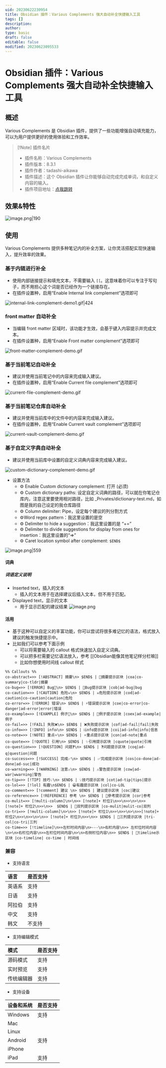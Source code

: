 ```yaml
---
uid: 20230622230954
title: Obsidian 插件：Various Complements 强大自动补全快捷输入工具
tags: []
description: 
author: 
type: basic
draft: false
editable: false
modified: 20230623095533
---
```


# Obsidian 插件：Various Complements 强大自动补全快捷输入工具

## 概述

Various Complements 是 Obsidian 插件，提供了一些功能增强自动填充能力，可以为用户提供更好的使用体验和工作效率。

> [!Note] 插件名片
> - 插件名称：Various Complements
> - 插件版本：8.3.1
> - 插件作者：tadashi-aikawa
> - 插件描述：这个 Obsidian 插件让你能够自动完成完成单词，和自定义内容的输入。
> - 插件项目地址：[点我跳转](https://github.com/tadashi-aikawa/obsidian-various-complements-plugin/blob/8.3.1/manifest.json)

## 效果&特性

![image.png|190](https://cdn.pkmer.cn/images/20230623003900.png!pkmer)

## 使用

Various Complements 提供多种笔记内的补全方案，让你灵活搭配实现快速输入，提升效率的效果。

### 基于内链进行补全

- 使用内部链接提示和填充文本，不需要输入 `[[`。这意味着你可以专注于写句子，而不用担心这个词是否已经作为一个链接存在。
- 在插件设置种，启用“Enable Internal link complement”选项即可

![internal-link-complement-demo1.gif|424](https://cdn.pkmer.cn/images/internal-link-complement-demo1.gif!pkmer)

### front matter 自动补全

- 当编辑 front matter 区域时，该功能才生效，会基于键入内容提示并完成文本。
- 在插件设置种，启用“Enable Front matter complement”选项即可

![front-matter-complement-demo.gif](https://cdn.pkmer.cn/images/front-matter-complement-demo.gif!pkmer)

### 基于当前笔记自动补全

- 建议并使用当前笔记中的内容来完成输入建议。
- 在插件设置种，启用“Enable Current file complement”选项即可

![current-file-complement-demo.gif](https://cdn.pkmer.cn/images/current-file-complement-demo.gif!pkmer)

### 基于当前笔记仓库自动补全

- 建议并使用当前库中的文件中的内容来完成输入建议。
- 在插件设置种，启用“Enable Current vault complement”选项即可

![current-vault-complement-demo.gif](https://cdn.pkmer.cn/images/current-vault-complement-demo.gif!pkmer)

### 基于自定义字典自动补全

- 建议并使用当前库中设置的自定义词典内容来完成输入建议。

![custom-dictionary-complement-demo.gif](https://cdn.pkmer.cn/images/custom-dictionary-complement-demo.gif!pkmer)

- 设置方法
	- ⚙️ Enable Custom dictionary complement: 打开 (必须)
	- ⚙️ Custom dictionary paths: 设定自定义词典的路径，可以就在你笔记仓库内，注意这里要使用相对路径，比如 _Privates/dictionary-test.md，如图是我的自己设定的我仓库路径
	- ⚙️ Column delimiter: Pipe，设定每个建议的列分割方式
	- ⚙️Word regex pattern：我这里设置的是空
	- ⚙️ Delimiter to hide a suggestion：我这里设置的是 “+=”
	- ⚙️ Delimiter to divide suggestions for display from ones for insertion：我这里设置的“=>”
	- ⚙️ Caret location symbol after complement: `$END$`

![image.png|559](https://cdn.pkmer.cn/images/20230623093222.png!pkmer)

#### 词典

##### 词语定义说明

- Inserted text，插入的文本
	- 插入的文本用于在选择建议后插入文本，但不用于匹配。
- Displayed text，显示的文本
	- 用于显示匹配的建议结果
![image.png](https://cdn.pkmer.cn/images/20230623002501.png!pkmer)

#### 活用

- 基于这种可以自定义的丰富功能，你可以尝试将很多难记忆的语法，格式放入建议的触发快捷提示中。
- 比如我们可以参考下面示例
	- 可以将需要输入的 callout 格式快速加入自定义词典。
	- 可以把多栏需要记忆语法放入，参考 [[Obsidian能像其他笔记样分栏嘛]]
	- 比如你想使用时间线 callout 样式

```词典实例
%% Callouts %% 
co-abstract=>> [!ABSTRACT] 摘要\n> $END$ | 📔摘要提示区块 |coa|co-summary|co-tldr|摘要
co-bug=>> [!ERROR] Bug🐞\n> $END$ | 🐞Bug提示区块 |cob|ad-bug|bug
co-caution=>> [!CAUTION] 危险☠️\n> $END$ | ☠️危险提示区块 |cod|ad-caution|co-caution|caution|危险
co-error=>> [!ERROR] 错误\n> $END$ | ⚡错误提示区块 |coe|co-error|co-danger|ad-error|error|错误
co-example=>> [!EXAMPLE] 例子📝\n> $END$ | 📝例子提示区块 |coex|ad-example|例子
co-fail=>> [!FAIL] 失败❌\n> $END$ | ❌失败提示区块 |cof|ad-fail|fail|失败
co-info=>> [!INFO] infoℹ️\n> $END$ | ℹ️info提示区块 |coi|ad-info|info|信息
co-note=>> [!NOTE] 重点⭐\n> $END$ | ⭐重点提示区块 |con|ad-note|重点
co-quote=>> [!QUOTE] 引用\n> $END$ | ✨引用提示区块 |cquote|quote|引用
co-question=>> [!QUESTION] 问题❓\n> $END$ | ❓问题提示区块 |coq|ad-q|question|问题
co-success=>> [!SUCCESS] 完成✅\n> $END$ | ✅完成提示区块 |cos|co-done|ad-done|ad-suc|成功
co-warning=>> [!WARNING] 注意⚠️\n> $END$ | ⚠️警告提示区块 |cow|ad-war|wwarning|警告
co-tip=>> [!TIP] 技巧💡\n> $END$ | 💡技巧提示区块 |cot|ad-tip|tips|提示
co-lol=>> [!lol] 有趣\n$END$ | 😁有趣提示区块 |col|co-LOL
co-comment=>> [!comment] 建议 \n> $END$ | 建议提示区块 |coc|建议
co-reference=>> [!REFERENCE] 参考 \n> $END$ | 📖參考提示区块 |cor|参考
co-mulit=>> [!multi-column]\n>\n>> [!note]+ 栏位1\n>>\n>>\n>\n>>[!note]+ 栏位2\n>>\n>>  $END$ | 📖双列提示区块 |co-mulit|mulit-co|双列
co-tri=>> [!multi-column]\n>\n>> [!note]+ 栏位1\n>>\n>>\n>\n>>[!note]+ 栏位2\n>>\n>>\n>\n>> [!note]+ 栏位3\n>>\n>> $END$ | 📖三列提示区块 |tri-col|co-tri|三列
co-time=>> [!timeline]\n>>左栏时间内容\n>---\n>右栏内容\n>> 左栏位时间内容\n>\n>右栏位内容\n>>左栏位时间内容\n>\n>右侧栏位内容\n>> $END$ | 📆timeline示区块 |co-timeline| co-time | 时间线
```

### 兼容

- 支持语言

|语言|是否支持|
|:--|:--|
|英语系|支持|
|日语|支持|
|阿拉伯|支持|
|中文|支持|
|韩文|不支持|

- 支持编辑模式

|模式|是否支持|
|:--|:--|
|源码模式|支持|
|实时预览|支持|
|传统编辑器|支持|

- 支持设备

|设备和系统|是否支持|
|:--|:--|
|Windows|支持|
|Mac|  |
|Linux|  |
|Android|支持|
|iPhone|  |
|iPad|支持|
